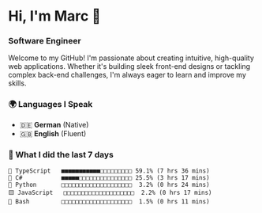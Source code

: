 # Hi, I'm Marc 👋 
### Software Engineer

Welcome to my GitHub! I'm passionate about creating intuitive, high-quality web applications. Whether it's building sleek front-end designs or tackling complex back-end challenges, I'm always eager to learn and improve my skills.  

### 🌍 Languages I Speak  
- 🇩🇪 **German** (Native)  
- 🇬🇧 **English** (Fluent)

### 🤯 What I did the last 7 days

```
🔷 TypeScript   ■■■■■■■■■■■□□□□□□□□□ 59.1% (7 hrs 36 mins)
🔷 C#           ■■■■■□□□□□□□□□□□□□□□ 25.5% (3 hrs 17 mins)
🐍 Python       □□□□□□□□□□□□□□□□□□□□  3.2% (0 hrs 24 mins)
🟨 JavaScript   □□□□□□□□□□□□□□□□□□□□  2.2% (0 hrs 17 mins)
📄 Bash         □□□□□□□□□□□□□□□□□□□□  1.5% (0 hrs 11 mins)
```